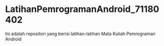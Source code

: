 # LatihanPemrogramanAndroid_71180402
Ini adalah repositori yang berisi latihan-latihan Mata Kuliah Pemrograman Android
